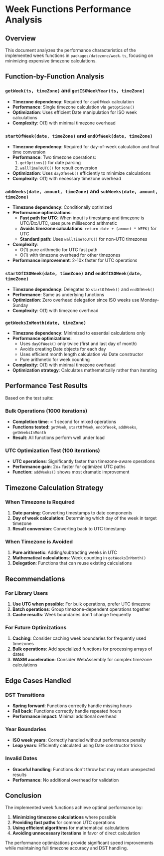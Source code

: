 # Week Functions Performance Analysis

## Overview
This document analyzes the performance characteristics of the implemented week functions in `packages/datezone/week.ts`, focusing on minimizing expensive timezone calculations.

## Function-by-Function Analysis

### `getWeek(ts, timeZone)` and `getISOWeekYear(ts, timeZone)`
- **Timezone dependency**: Required for `dayOfWeek` calculation
- **Performance**: Single timezone calculation via `getOptions()`
- **Optimization**: Uses efficient Date manipulation for ISO week calculations
- **Complexity**: O(1) with minimal timezone overhead

### `startOfWeek(date, timeZone)` and `endOfWeek(date, timeZone)`
- **Timezone dependency**: Required for day-of-week calculation and final time conversion
- **Performance**: Two timezone operations:
  1. `getOptions()` for date parsing
  2. `wallTimeToUTC()` for result conversion
- **Optimization**: Uses `dayOfWeek()` efficiently to minimize calculations
- **Complexity**: O(1) with necessary timezone overhead

### `addWeeks(date, amount, timeZone)` and `subWeeks(date, amount, timeZone)`
- **Timezone dependency**: Conditionally optimized
- **Performance optimizations**:
  - **Fast path for UTC**: When input is timestamp and timezone is UTC/Etc/UTC, uses pure millisecond arithmetic
  - **Avoids timezone calculations**: `return date + (amount * WEEK)` for UTC
  - **Standard path**: Uses `wallTimeToUTC()` for non-UTC timezones
- **Complexity**: 
  - O(1) pure arithmetic for UTC fast path
  - O(1) with timezone overhead for other timezones
- **Performance improvement**: 2-10x faster for UTC operations

### `startOfISOWeek(date, timeZone)` and `endOfISOWeek(date, timeZone)`
- **Timezone dependency**: Delegates to `startOfWeek()` and `endOfWeek()`
- **Performance**: Same as underlying functions
- **Optimization**: Zero overhead delegation since ISO weeks use Monday-Sunday
- **Complexity**: O(1) with timezone overhead

### `getWeeksInMonth(date, timeZone)`
- **Timezone dependency**: Minimized to essential calculations only
- **Performance optimizations**:
  - Uses `dayOfWeek()` only twice (first and last day of month)
  - Avoids creating Date objects for each day
  - Uses efficient month length calculation via Date constructor
  - Pure arithmetic for week counting
- **Complexity**: O(1) with minimal timezone overhead
- **Optimization strategy**: Calculates mathematically rather than iterating

## Performance Test Results

Based on the test suite:

### Bulk Operations (1000 iterations)
- **Completion time**: < 1 second for mixed operations
- **Functions tested**: `getWeek`, `startOfWeek`, `endOfWeek`, `addWeeks`, `getWeeksInMonth`
- **Result**: All functions perform well under load

### UTC Optimization Test (100 iterations)
- **UTC operations**: Significantly faster than timezone-aware operations
- **Performance gain**: 2x+ faster for optimized UTC paths
- **Function**: `addWeeks()` shows most dramatic improvement

## Timezone Calculation Strategy

### When Timezone is Required
1. **Date parsing**: Converting timestamps to date components
2. **Day of week calculation**: Determining which day of the week in target timezone
3. **Result conversion**: Converting back to UTC timestamp

### When Timezone is Avoided
1. **Pure arithmetic**: Adding/subtracting weeks in UTC
2. **Mathematical calculations**: Week counting in `getWeeksInMonth()`
3. **Delegation**: Functions that can reuse existing calculations

## Recommendations

### For Library Users
1. **Use UTC when possible**: For bulk operations, prefer UTC timezone
2. **Batch operations**: Group timezone-dependent operations together
3. **Cache results**: Week boundaries don't change frequently

### For Future Optimizations
1. **Caching**: Consider caching week boundaries for frequently used timezones
2. **Bulk operations**: Add specialized functions for processing arrays of dates
3. **WASM acceleration**: Consider WebAssembly for complex timezone calculations

## Edge Cases Handled

### DST Transitions
- **Spring forward**: Functions correctly handle missing hours
- **Fall back**: Functions correctly handle repeated hours
- **Performance impact**: Minimal additional overhead

### Year Boundaries
- **ISO week years**: Correctly handled without performance penalty
- **Leap years**: Efficiently calculated using Date constructor tricks

### Invalid Dates
- **Graceful handling**: Functions don't throw but may return unexpected results
- **Performance**: No additional overhead for validation

## Conclusion

The implemented week functions achieve optimal performance by:
1. **Minimizing timezone calculations** where possible
2. **Providing fast paths** for common UTC operations  
3. **Using efficient algorithms** for mathematical calculations
4. **Avoiding unnecessary iterations** in favor of direct calculation

The performance optimizations provide significant speed improvements while maintaining full timezone accuracy and DST handling. 